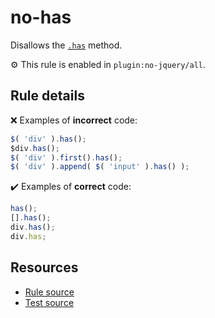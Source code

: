 # no-has

Disallows the [`.has`](https://api.jquery.com/has/) method.

⚙️ This rule is enabled in `plugin:no-jquery/all`.

## Rule details

❌ Examples of **incorrect** code:
```js
$( 'div' ).has();
$div.has();
$( 'div' ).first().has();
$( 'div' ).append( $( 'input' ).has() );
```

✔️ Examples of **correct** code:
```js
has();
[].has();
div.has();
div.has;
```

## Resources

* [Rule source](/src/rules/no-has.js)
* [Test source](/tests/rules/no-has.js)
